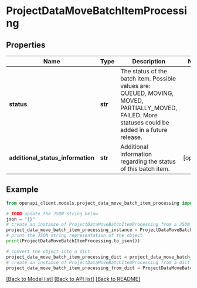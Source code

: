 # ProjectDataMoveBatchItemProcessing


## Properties

Name | Type | Description | Notes
------------ | ------------- | ------------- | -------------
**status** | **str** | The status of the batch item. Possible values are: QUEUED, MOVING, MOVED, PARTIALLY_MOVED, FAILED. More statuses could be added in a future release. | 
**additional_status_information** | **str** | Additional information regarding the status of this batch item. | [optional] 

## Example

```python
from openapi_client.models.project_data_move_batch_item_processing import ProjectDataMoveBatchItemProcessing

# TODO update the JSON string below
json = "{}"
# create an instance of ProjectDataMoveBatchItemProcessing from a JSON string
project_data_move_batch_item_processing_instance = ProjectDataMoveBatchItemProcessing.from_json(json)
# print the JSON string representation of the object
print(ProjectDataMoveBatchItemProcessing.to_json())

# convert the object into a dict
project_data_move_batch_item_processing_dict = project_data_move_batch_item_processing_instance.to_dict()
# create an instance of ProjectDataMoveBatchItemProcessing from a dict
project_data_move_batch_item_processing_from_dict = ProjectDataMoveBatchItemProcessing.from_dict(project_data_move_batch_item_processing_dict)
```
[[Back to Model list]](../README.md#documentation-for-models) [[Back to API list]](../README.md#documentation-for-api-endpoints) [[Back to README]](../README.md)


